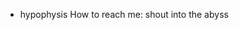 - hypophysis
  How to reach me: shout into the abyss

<!---
thehypophysis/thehypophysis is a ✨ special ✨ repository because its `README.md` (this file) appears on your GitHub profile.
You can click the Preview link to take a look at your changes.
--->
